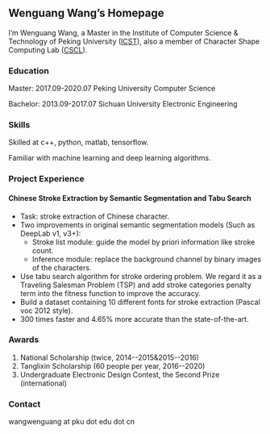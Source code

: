 ## Wenguang Wang’s Homepage

I’m Wenguang Wang, a Master in the Institute of Computer Science & Technology of Peking University ([ICST](http://www.icst.pku.edu.cn/)), also a member of Character Shape Computing Lab ([CSCL](http://59.108.48.27/cscl/)).

### Education

  Master:   2017.09-2020.07   Peking University   Computer Science
  
  Bachelor: 2013.09-2017.07   Sichuan University  Electronic Engineering
### Skills
  Skilled at c++, python, matlab, tensorflow.
  
  Familiar with machine learning and deep learning algorithms.

### Project Experience

#### Chinese Stroke Extraction by Semantic Segmentation and Tabu Search
+ Task: stroke extraction of Chinese character.
+ Two improvements in original semantic segmentation models (Such as DeepLab v1, v3+):
  + Stroke list module: guide the model by priori information like stroke count.
  + Inference module: replace the background channel by binary images of the characters.
+ Use tabu search algorithm for stroke ordering problem. We regard it as a Traveling Salesman Problem (TSP) and add stroke categories penalty term into the fitness function to improve the accuracy.
+ Build a dataset containing 10 different fonts for stroke extraction (Pascal voc 2012 style).
+ 300 times faster and 4.65% more accurate than the state-of-the-art.

### Awards
1. National Scholarship (twice, 2014--2015&2015--2016)
2. Tanglixin Scholarship (60 people per year, 2016--2020)
3. Undergraduate Electronic Design Contest, the Second Prize (international)
### Contact

wangwenguang at pku dot edu dot cn


